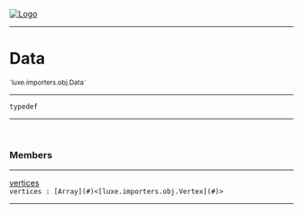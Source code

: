 
[![Logo](../../../../images/logo.png)](../../../../api/index.html)

---



<h1>Data</h1>
<small>`luxe.importers.obj.Data`</small>



---

`typedef`


---


&nbsp;
&nbsp;







<h3>Members</h3> <hr/><span class="member apipage">
                <a name="vertices"><a class="lift" href="#vertices">vertices</a></a><div class="clear"></div>
                <code class="signature apipage">vertices : [Array](#)&lt;[luxe.importers.obj.Vertex](#)&gt;</code><br/></span>
            <span class="small_desc_flat"></span>








---

&nbsp;
&nbsp;
&nbsp;
&nbsp;
